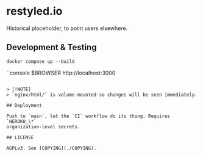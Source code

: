 # restyled.io

Historical placeholder, to point users elsewhere.

## Development & Testing

```console
docker compose up --build
```

``console
$BROWSER http://localhost:3000
```

> [!NOTE]
> `nginx/html/` is volume-mounted so changes will be seen immediately.

## Deployment

Push to `main`, let the `CI` workflow do its thing. Requires `HEROKU_\*`
organization-level secrets.

## LICENSE

AGPLv3. See [COPYING](./COPYING).
